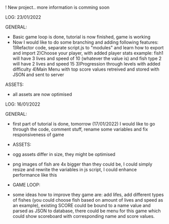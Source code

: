 ! New project.. more information is comming soon

LOG: 23/01/2022

GENERAL:
- Basic game loop is done, tutorial is now finished, game is working
- Now I would like to do some branching and adding following features:
  1)Refactor code, separate script.js to "modules" and learn how to export and import
  2)Choose your player, with added player stats example: fish1 will have 3 lives and speed of 10 (whatever the value is) and fish type 2 will have 2 lives and speed 15
  3)Progression through levels with added difficulty
  4)Main Menu with top score values retreived and stored with JSON and sent to server

ASSETS:
- all assets are now optimised

LOG: 16/01/2022

GENERAL:
- first part of tutorial is done, tomorrow (17/01/2022) I would like to go through the code, comment stuff, rename some variables and fix responsiveness of game

- ASSETS: 
- ogg assets differ in size, they might be optimised
- png images of fish are 4x bigger than they could be, I could simply resize and rewrite the variables in js script, I could enhance performance like this

- GAME LOOP:
- some ideas how to improve they game are: add lifes, add different types of fishes (you could choose fish based on amount of lives and speed as an example), existing SCORE could be bound to a name value and parsed as JSON to database, there could be menu for this game which could show scoreboard with corresponding name and score values.
